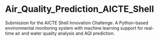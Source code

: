 # Air_Quality_Prediction_AICTE_Shell
Submission for the AICTE Shell Innovation Challenge. A Python-based environmental monitoring system with machine learning support for real-time air and water quality analysis and AQI prediction.
